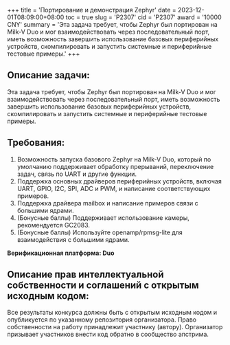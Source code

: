 +++
title = 'Портирование и демонстрация Zephyr'
date = 2023-12-01T08:09:00+08:00
toc = true
slug = 'P2307'
cid = 'P2307'
award = '10000 CNY'
summary = 'Эта задача требует, чтобы Zephyr был портирован на Milk-V Duo и мог взаимодействовать через последовательный порт, иметь возможность завершить использование базовых периферийных устройств, скомпилировать и запустить системные и периферийные тестовые примеры.'
+++

## Описание задачи:

Эта задача требует, чтобы Zephyr был портирован на Milk-V Duo и мог взаимодействовать через последовательный порт, иметь возможность завершить использование базовых периферийных устройств, скомпилировать и запустить системные и периферийные тестовые примеры.

## Требования:

1. Возможность запуска базового Zephyr на Milk-V Duo, который по умолчанию поддерживает обработку прерываний, переключение задач, связь по UART и другие функции.
2. Поддержка основных драйверов периферийных устройств, включая UART, GPIO, I2C, SPI, ADC и PWM, и написание соответствующих примеров.
3. Поддержка драйвера mailbox и написание примеров связи с большими ядрами.
4. (Бонусные баллы) Поддерживает использование камеры, рекомендуется GC2083.
5. (Бонусные баллы) Используйте openamp/rpmsg-lite для взаимодействия с большими ядрами.

**Верификационная платформа: Duo**

## Описание прав интеллектуальной собственности и соглашений с открытым исходным кодом:

Все результаты конкурса должны быть с открытым исходным кодом и опубликуется по указанному репозитория организатора. Право собственности на работу принадлежит участнику (автору). Организатор призывает участников внести код обратно в сообщество апстрима.
